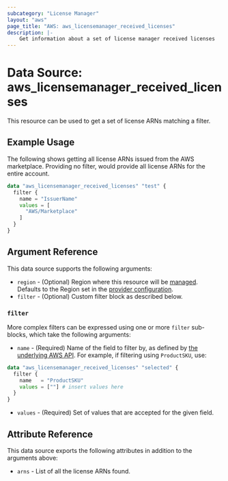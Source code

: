 ```yaml
---
subcategory: "License Manager"
layout: "aws"
page_title: "AWS: aws_licensemanager_received_licenses"
description: |-
    Get information about a set of license manager received licenses
---
```


# Data Source: aws_licensemanager_received_licenses

This resource can be used to get a set of license ARNs matching a filter.

## Example Usage

The following shows getting all license ARNs issued from the AWS marketplace. Providing no filter, would provide all license ARNs for the entire account.

```terraform
data "aws_licensemanager_received_licenses" "test" {
  filter {
    name = "IssuerName"
    values = [
      "AWS/Marketplace"
    ]
  }
}
```

## Argument Reference

This data source supports the following arguments:

* `region` - (Optional) Region where this resource will be [managed](https://docs.aws.amazon.com/general/latest/gr/rande.html#regional-endpoints). Defaults to the Region set in the [provider configuration](https://registry.terraform.io/providers/hashicorp/aws/latest/docs#aws-configuration-reference).
* `filter` - (Optional) Custom filter block as described below.

### `filter`

More complex filters can be expressed using one or more `filter` sub-blocks, which take the following arguments:

* `name` - (Required) Name of the field to filter by, as defined by
  [the underlying AWS API](https://docs.aws.amazon.com/license-manager/latest/APIReference/API_ListReceivedLicenses.html#API_ListReceivedLicenses_RequestSyntax).
  For example, if filtering using `ProductSKU`, use:

```terraform
data "aws_licensemanager_received_licenses" "selected" {
  filter {
    name   = "ProductSKU"
    values = [""] # insert values here
  }
}
```

* `values` - (Required) Set of values that are accepted for the given field.

## Attribute Reference

This data source exports the following attributes in addition to the arguments above:

* `arns` - List of all the license ARNs found.
